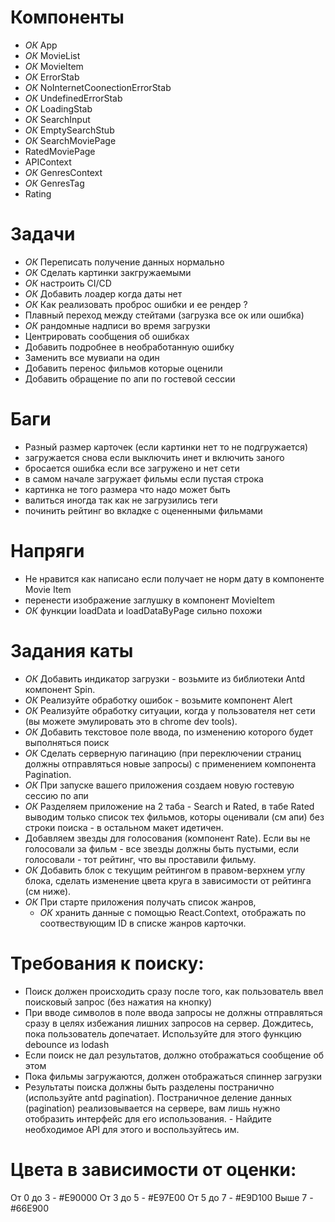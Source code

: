 # Компоненты

- *ОК* App
- *ОК* MovieList
- *ОК* MovieItem
- *ОК* ErrorStab
- *ОК* NoInternetCoonectionErrorStab
- *ОК* UndefinedErrorStab
- *ОК* LoadingStab
- *ОК* SearchInput
- *ОК* EmptySearchStub
- *ОК* SearchMoviePage
- RatedMoviePage
- APIContext
- *ОК* GenresContext
- *ОК* GenresTag
- Rating

# Задачи

- *ОК* Переписать получение данных нормально 
- *ОК* Сделать картинки закгружаемыми
- *ОК* настроить CI/CD
- *ОК* Добавить лоадер когда даты нет 
- *ОК* Как реализовать проброс ошибки и ее рендер ?
- Плавный переход между стейтами (загрузка все ок или ошибка)
- *ОК* рандомные надписи во время загрузки
- Центрировать сообщения об ошибках
- Добавить подробнее в необработанную ошибку
- Заменить все мувиапи на один
- Добавить перенос фильмов которые оценили 
- Добавить обращение по апи по гостевой сессии

# Баги

- Разный размер карточек (если картинки нет то не подгружается)
- загружается снова если выключить инет и включить заного 
- бросается ошибка если все загружено и нет сети 
- в самом начале загружает фильмы если пустая строка
- картинка не того размера что надо может быть
- валиться иногда так как не загрузились теги
- починить рейтинг во вкладке с оцененными фильмами

# Напряги 

- Не нравится как написано если получает не норм дату в компоненте Movie Item
- перенести изображение заглушку в компонент MovieItem
- *ОК* функции loadData и loadDataByPage сильно похожи

# Задания каты

- *ОК* Добавить индикатор загрузки - возьмите из библиотеки Antd компонент Spin.
- *ОК* Реализуйте обработку ошибок - возьмите компонент Alert
- *ОК* Реализуйте обработку ситуации, когда у пользователя нет сети (вы можете эмулировать это в chrome dev tools).
- *ОК* Добавить текстовое поле ввода, по изменению которого будет выполняться поиск
- *ОК* Сделать серверную пагинацию (при переключении страниц должны отправляться новые запросы) с применением компонента Pagination.
- *ОК* При запуске вашего приложения создаем новую гостевую сессию по апи
- *ОК* Разделяем приложение на 2 таба - Search и Rated, в табе Rated выводим только список тех фильмов, которы оценивали (см апи) без строки поиска - в остальном макет идетичен.
- Добавляем звезды для голосования (компонент Rate). Если вы не голосовали за фильм - все звезды должны быть пустыми, если голосовали - тот рейтинг, что вы проставили фильму.
- *ОК* Добавить блок с текущим рейтингом в правом-верхнем углу блока, сделать изменение цвета круга в зависимости от рейтинга (см ниже).
- *ОК* При старте приложения получать список жанров, 
    - *ОК* хранить данные с помощью React.Context, отображать по соотвествующим ID в списке жанров карточки.

# Требования к поиску:

- Поиск должен происходить сразу после того, как пользователь ввел поисковый запрос (без нажатия на кнопку)
- При вводе символов в поле ввода запросы не должны отправляться сразу в целях избежания лишних запросов на сервер. Дождитесь, пока пользователь допечатает. Используйте для этого функцию debounce из lodash
- Если поиск не дал результатов, должно отображаться сообщение об этом
- Пока фильмы загружаются, должен отображаться спиннер загрузки
- Результаты поиска должны быть разделены постранично (используйте antd pagination). Постраничное деление данных (pagination) реализовывается на сервере, вам лишь нужно отобразить интерфейс для его использования. - Найдите необходимое API для этого и воспользуйтесь им.

# Цвета в зависимости от оценки:

От 0 до 3 - #E90000
От 3 до 5 - #E97E00
От 5 до 7 - #E9D100
Выше 7 - #66E900
